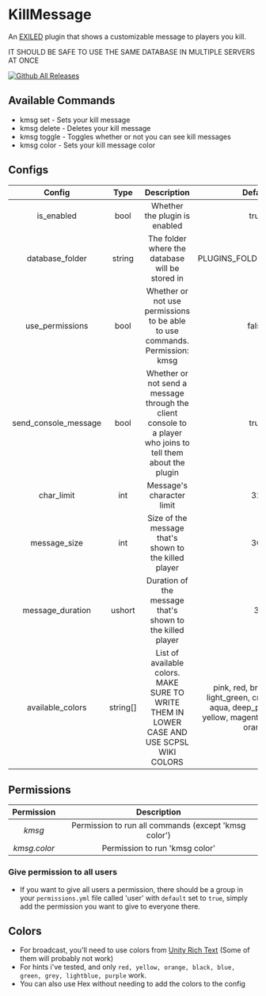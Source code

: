 # KillMessage

An [EXILED](https://github.com/ExMod-Team/EXILED) plugin that shows a customizable message to players you kill.

IT SHOULD BE SAFE TO USE THE SAME DATABASE IN MULTIPLE SERVERS AT ONCE

[![Github All Releases](https://img.shields.io/github/downloads/GabiRP/KillMessage/total?color=blue&style=for-the-badge)]()

## Available Commands

- kmsg set - Sets your kill message
- kmsg delete - Deletes your kill message
- kmsg toggle - Toggles whether or not you can see kill messages
- kmsg color - Sets your kill message color

## Configs

|        Config        |   Type   |                                                  Description                                                 |                                                       Default                                                      |
|:--------------------:|:--------:|:------------------------------------------------------------------------------------------------------------:|:------------------------------------------------------------------------------------------------------------------:|
|      is_enabled      |   bool   |                                         Whether the plugin is enabled                                        |                                                        true                                                        |
|    database_folder   |  string  |                                The folder where the database will be stored in                               |                                             PLUGINS_FOLDER/KillMessage                                             |
|    use_permissions   |   bool   |                  Whether or not use permissions to be able to use commands. Permission: kmsg                 |                                                        false                                                       |
| send_console_message |   bool   | Whether or not send a message through the client console to a player who joins to tell them about the plugin |                                                        true                                                        |
|      char_limit      |    int   |                                           Message's character limit                                          |                                                         32                                                         |
|     message_size     |    int   |                             Size of the message that's shown to the killed player                            |                                                         30                                                         |
|   message_duration   |  ushort  |                           Duration of the message that's shown to the killed player                          |                                                          3                                                         |
|   available_colors   | string[] |           List of available colors. MAKE SURE TO WRITE THEM IN LOWER CASE AND USE SCPSL WIKI COLORS          | pink, red, brown, silver, light_green, crimson, cyan, aqua, deep_pink, tomato, yellow, magenta, blue_green, orange |


## Permissions

| **Permission** |                    **Description**                   |
|:--------------:|:----------------------------------------------------:|
|     _kmsg_     | Permission to run all commands (except 'kmsg color') |
|  _kmsg.color_  |            Permission to run 'kmsg color'            |

### Give permission to all users

- If you want to give all users a permission, there should be a group in your ``permissions.yml`` file called 'user' with ``default`` set to ``true``, simply add the permission you want to give to everyone there.

## Colors

- For broadcast, you'll need to use colors from [Unity Rich Text](https://docs.unity3d.com/Packages/com.unity.ugui@1.0/manual/StyledText.html) (Some of them will probably not work)
- For hints i've tested, and only ``red, yellow, orange, black, blue, green, grey, lightblue, purple`` work.
- You can also use Hex without needing to add the colors to the config
